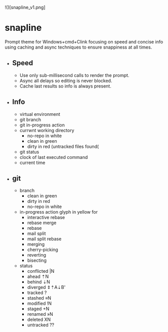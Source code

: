 !()[snapline_v1.png]

# snapline
Prompt theme for Windows+cmd+Clink focusing on speed and concise info using caching and async techniques to ensure snappiness at all times.

* ## Speed
  * Use only sub-millisecond calls to render the prompt.
  * Async all delays so editing is never blocked.
  * Cache last results so info is always present.
* ## Info
  * virtual environment
  * git branch
  * git in-progress action
  * currwnt working directory
    * no-repo in white
    * clean in green
    * dirty in red (untracked files found(
  * git status
  * clock of last executed command
  * current time
* ## git
  * branch
    * clean in green
    * dirty in red
    * no-repo in white
  * in-progress action glyph in yellow for
    * interactive rebase
    * rebase merge
    * rebase
    * mail split
    * mail split rebase
    * merging
    * cherry-picking
    * reverting
    * bisecting
  * status
    * conflicted |N
    * ahead      ⇡N
    * behind     ⇣N
    * diverged   ⇕⇡A⇣B'
    * tracked    ?
    * stashed    ≡N
    * modified   !N
    * staged     +N
    * renamed    »N
    * deleted    XN
    * untracked  ??
